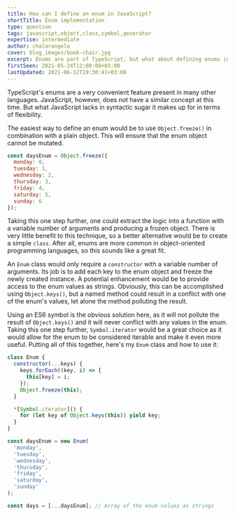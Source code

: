 ```yaml
---
title: How can I define an enum in JavaScript?
shortTitle: Enum implementation
type: question
tags: javascript,object,class,symbol,generator
expertise: intermediate
author: chalarangelo
cover: blog_images/book-chair.jpg
excerpt: Enums are part of TypeScript, but what about defining enums in plain old JavaScript? Here are a few way you can do that.
firstSeen: 2021-05-24T12:00:00+03:00
lastUpdated: 2021-06-12T19:30:41+03:00
---
```


TypeScript's enums are a very convenient feature present in many other languages. JavaScript, however, does not have a similar concept at this time. But what JavaScript lacks in syntactic sugar it makes up for in terms of flexibility.

The easiest way to define an enum would be to use `Object.freeze()` in combination with a plain object. This will ensure that the enum object cannot be mutated.

```js
const daysEnum = Object.freeze({
  monday: 0,
  tuesday: 1,
  wednesday: 2,
  thursday: 3,
  friday: 4,
  saturday: 5,
  sunday: 6
});
```

Taking this one step further, one could extract the logic into a function with a variable number of arguments and producing a frozen object. There is very little benefit to this technique, so a better alternative would be to create a simple `class`. After all, enums are more common in object-oriented programming languages, so this sounds like a great fit.

An `Enum` class would only require a `constructor` with a variable number of arguments. Its job is to add each key to the enum object and freeze the newly created instance. A potential enhancement would be to provide access to the enum values as strings. Obviously, this can be accomplished using `Object.keys()`, but a named method could result in a conflict with one of the enum's values, let alone the method polluting the result.

Using an ES6 symbol is the obvious solution here, as it will not pollute the result of `Object.keys()` and it will never conflict with any values in the enum. Taking this one step further, `Symbol.iterator` would be a great choice as it would allow for the enum to be considered iterable and make it even more useful. Putting all of this together, here's my `Enum` class and how to use it:

```js
class Enum {
  constructor(...keys) {
    keys.forEach((key, i) => {
      this[key] = i;
    });
    Object.freeze(this);
  }

  *[Symbol.iterator]() {
    for (let key of Object.keys(this)) yield key;
  }
}

const daysEnum = new Enum(
  'monday',
  'tuesday',
  'wednesday',
  'thursday',
  'friday',
  'saturday',
  'sunday'
);

const days = [...daysEnum]; // Array of the enum values as strings
```
